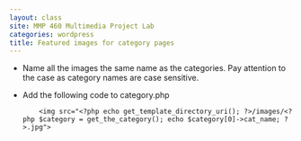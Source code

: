 ```yaml
---
layout: class
site: MMP 460 Multimedia Project Lab
categories: wordpress
title: Featured images for category pages
---
```


- Name all the images the same name as the categories. Pay attention to the case as category names are case sensitive.
- Add the following code to category.php

          <img src="<?php echo get_template_directory_uri(); ?>/images/<?php $category = get_the_category(); echo $category[0]->cat_name; ?>.jpg"> 
